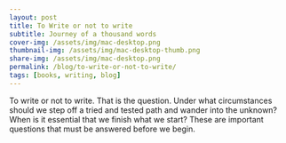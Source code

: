 ```yaml
---
layout: post
title: To Write or not to write
subtitle: Journey of a thousand words
cover-img: /assets/img/mac-desktop.png
thumbnail-img: /assets/img/mac-desktop-thumb.png
share-img: /assets/img/mac-desktop.png
permalink: /blog/to-write-or-not-to-write/
tags: [books, writing, blog]
---
```


To write or not to write. That is the question. Under what circumstances should we step off a tried and tested path and wander into the unknown? When is it essential that we finish what we start? These are important questions that must be answered before we begin. 
